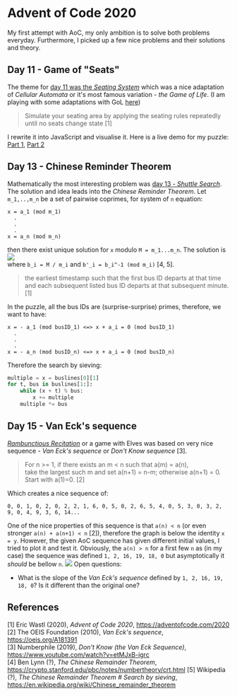 # Advent of Code 2020
My first attempt with AoC, my only ambition is to solve both problems everyday.
Furthermore, I picked up a few nice problems and their solutions and theory. 

## Day 11 - Game of "Seats"
The theme for [day 11 was the _Seating System_](https://adventofcode.com/2020/day/11) which was a nice adaptation of _Cellular Automata_ or it's most famous
variation - _the Game of Life_. (I am playing with some adaptations with GoL [here](https://github.com/matejker/game-of-life))

> Simulate your seating area by applying the seating rules repeatedly until no seats change state [1]

I rewrite it into JavaScript and visualise it. 
Here is a live demo for my puzzle: [Part 1](https://matejker.github.io/game-of-life/aoc.html), 
[Part 2](https://matejker.github.io/game-of-life/aoc.html)

## Day 13 - Chinese Reminder Theorem
Mathematically the most interesting problem was [day 13 - _Shuttle Search_](https://adventofcode.com/2020/day/13). 
The solution and idea leads into the _Chinese Reminder Theorem_.
Let `m_1,..,m_n` be a set of pairwise coprimes, for system of `n` equation:
```
x = a_1 (mod m_1)
  .
  .
  .
x = a_n (mod m_n)
```
then there exist unique solution for `x` modulo `M = m_1...m_n`. The solution is  
![](https://user-images.githubusercontent.com/45606539/102273203-e003a680-3f19-11eb-8f87-a881c0445c3d.png)  
where `b_i = M / m_i` and `b'_i = b_i^-1 (mod m_i)` [4, 5].

> the earliest timestamp such that the first bus ID departs at that time and each subsequent listed bus ID departs at 
that subsequent minute. [1]

In the puzzle, all the bus IDs are (surprise-surprise) primes, therefore, we want to have:
```
x = - a_1 (mod busID_1) <=> x + a_i = 0 (mod busID_1)
  .
  .
  .
x = - a_n (mod busID_n) <=> x + a_i = 0 (mod busID_n)  
```
Therefore the search by sieving: 
```python
multiple = x = buslines[0][1]
for t, bus in buslines[1:]:
    while (x + t) % bus:
        x += multiple
    multiple *= bus
```
## Day 15 - Van Eck's sequence
[_Rambunctious Recitation_](https://adventofcode.com/2020/day/15) or a game with Elves was based on very nice sequence - _Van Eck's sequence_ or _Don't Know 
sequence_ [3].
> For n >= 1, if there exists an m < n such that a(m) = a(n),  
take the largest such m and set a(n+1) = n-m; otherwise a(n+1) = 0.  
Start with a(1)=0. [2]

Which creates a nice sequence of:
```
0, 0, 1, 0, 2, 0, 2, 2, 1, 6, 0, 5, 0, 2, 6, 5, 4, 0, 5, 3, 0, 3, 2, 9, 0, 4, 9, 3, 6, 14...
```
One of the nice properties of this sequence is that `a(n) < n` (or even stronger `a(n) + a(n+1) < n` [2]), therefore the 
graph is below the identity `x = y`. However, the given AoC sequence has given different initial values, I tried to plot 
it and test it. Obviously, the `a(n) > n` for a first few `n` as (in my case) the sequence was defined `1, 2, 16, 19, 18, 0` 
but asymptotically it _should_ be bellow `n`.
![](https://user-images.githubusercontent.com/45606539/102198900-d9921200-3eba-11eb-8078-93d4c61ccb8e.png) 
Open questions:
 - What is the slope of the _Van Eck's sequence_ defined by `1, 2, 16, 19, 18, 0`? Is it different than the original one?

## References
[1] Eric Wastl (2020), _Advent of Code 2020_, https://adventofcode.com/2020  
[2] The OEIS Foundation (2010), _Van Eck's sequence_, https://oeis.org/A181391  
[3] Numberphile (2019), _Don't Know (the Van Eck Sequence)_, https://www.youtube.com/watch?v=etMJxB-igrc  
[4] Ben Lynn (?), _The Chinese Remainder Theorem_, https://crypto.stanford.edu/pbc/notes/numbertheory/crt.html
[5] Wikipedia (?), _The Chinese Remainder Theorem # Search by sieving_, https://en.wikipedia.org/wiki/Chinese_remainder_theorem
    